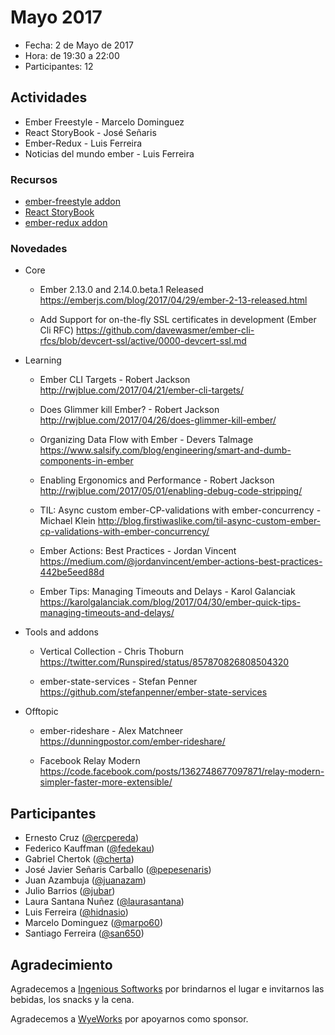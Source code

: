 # Mayo 2017

* Fecha: 2 de Mayo de 2017
* Hora: de 19:30 a 22:00
* Participantes: 12

## Actividades

* Ember Freestyle - Marcelo Dominguez
* React StoryBook - José Señaris
* Ember-Redux - Luis Ferreira
* Noticias del mundo ember  - Luis Ferreira

### Recursos

* [ember-freestyle addon](http://ember-freestyle.com/)
* [React StoryBook](https://storybooks.js.org/)
* [ember-redux addon](http://www.ember-redux.com/)

### Novedades

* Core
  * Ember 2.13.0 and 2.14.0.beta.1 Released
    https://emberjs.com/blog/2017/04/29/ember-2-13-released.html
  
  * Add Support for on-the-fly SSL certificates in development (Ember Cli RFC)
    https://github.com/davewasmer/ember-cli-rfcs/blob/devcert-ssl/active/0000-devcert-ssl.md

* Learning
  * Ember CLI Targets - Robert Jackson
    http://rwjblue.com/2017/04/21/ember-cli-targets/
  
  * Does Glimmer kill Ember? - Robert Jackson
    http://rwjblue.com/2017/04/26/does-glimmer-kill-ember/

  * Organizing Data Flow with Ember - Devers Talmage
    https://www.salsify.com/blog/engineering/smart-and-dumb-components-in-ember

  * Enabling Ergonomics and Performance - Robert Jackson
    http://rwjblue.com/2017/05/01/enabling-debug-code-stripping/

  * TIL: Async custom ember-CP-validations with ember-concurrency - Michael Klein
    http://blog.firstiwaslike.com/til-async-custom-ember-cp-validations-with-ember-concurrency/

  * Ember Actions: Best Practices - Jordan Vincent
    https://medium.com/@jordanvincent/ember-actions-best-practices-442be5eed88d

  * Ember Tips: Managing Timeouts and Delays - Karol Galanciak
    https://karolgalanciak.com/blog/2017/04/30/ember-quick-tips-managing-timeouts-and-delays/

* Tools and addons
  * Vertical Collection - Chris Thoburn
    https://twitter.com/Runspired/status/857870826808504320

  * ember-state-services - Stefan Penner
    https://github.com/stefanpenner/ember-state-services

* Offtopic
  * ember-rideshare - Alex Matchneer
    https://dunningpostor.com/ember-rideshare/

  * Facebook Relay Modern
    https://code.facebook.com/posts/1362748677097871/relay-modern-simpler-faster-more-extensible/

## Participantes

* Ernesto Cruz ([@ercpereda](https://github.com/ercpereda))
* Federico Kauffman ([@fedekau](https://github.com/fedekau))
* Gabriel Chertok ([@cherta](https://github.com/cherta))
* José Javier Señaris Carballo ([@pepesenaris](https://github.com/pepesenaris))
* Juan Azambuja ([@juanazam](https://github.com/juanazam))
* Julio Barrios ([@jubar](https://github.com/jubar))
* Laura Santana Nuñez ([@laurasantana](https://github.com/laurasantana))
* Luis Ferreira ([@hidnasio](https://github.com/hidnasio))
* Marcelo Dominguez ([@marpo60](https://github.com/marpo60))
* Santiago Ferreira ([@san650](https://github.com/san650))

## Agradecimiento

Agradecemos a [Ingenious Softworks](http://www.ingsw.com/) por brindarnos el lugar e
invitarnos las bebidas, los snacks y la cena.

Agradecemos a [WyeWorks](https://wyeworks.com/) por apoyarnos como sponsor.
